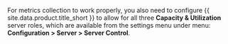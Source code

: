 For metrics collection to work properly, you also need to configure
{{ site.data.product.title_short }} to allow for all three
**Capacity & Utilization** server roles, which are available from the settings menu under menu:
**Configuration > Server > Server Control**.
